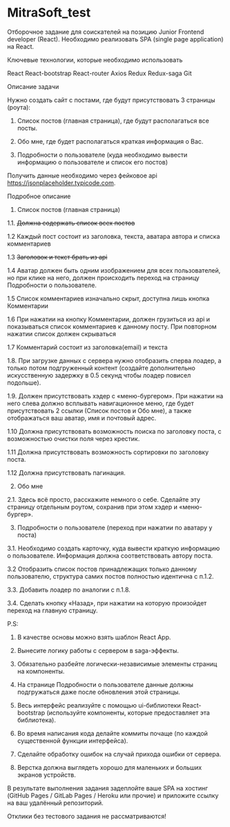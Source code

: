 # MitraSoft_test

Отборочное задание для соискателей на позицию Junior Frontend developer (React).
Необходимо реализовать SPA (single page application) на React.

Ключевые технологии, которые необходимо использовать

React
React-bootstrap
React-router
Axios
Redux
Redux-saga
Git

Описание задачи

Нужно создать сайт с постами, где будут присутствовать 3 страницы (роута):

1. Список постов (главная страница), где будут располагаться все посты.

2. Обо мне, где будет располагаться краткая информация о Вас.

3. Подробности о пользователе (куда необходимо вывести информацию о пользователе и список его постов)

Получить данные необходимо через фейковое api https://jsonplaceholder.typicode.com.

Подробное описание

1. Список постов (главная страница)

1.1. ~~Должна содержать список всех постов~~

1.2 Каждый пост состоит из заголовка, текста, аватара автора и списка комментариев

1.3 ~~Заголовок и текст брать из api~~

1.4 Аватар должен быть одним изображением для всех пользователей, но при клике на него, должен происходить переход на страницу Подробности о пользователе.

1.5 Список комментариев изначально скрыт, доступна лишь кнопка Комментарии

1.6 При нажатии на кнопку Комментарии, должен грузиться из api и показываться список комментариев к данному посту. При повторном нажатии список должен скрываться

1.7 Комментарий состоит из заголовка(email) и текста

1.8. При загрузке данных с сервера нужно отобразить сперва лоадер, а только потом подгруженный контент (создайте дополнительно искусственную задержку в 0.5 секунд чтобы лоадер повисел подольше).

1.9. Должен присутствовать хэдер с «меню-бургером». При нажатии на него слева должно всплывать навигационное меню, где будет присутствовать 2 ссылки (Список постов и Обо мне), а также отображаться ваш аватар, имя и почтовый адрес.

1.10 Должна присутствовать возможность поиска по заголовку поста, с возможностью очистки поля через крестик.

1.11 Должна присутствовать возможность сортировки по заголовку поста.

1.12 Должна присутствовать пагинация.

2. Обо мне

2.1. Здесь всё просто, расскажите немного о себе. Сделайте эту страницу отдельным роутом, сохранив при этом хэдер и «меню-бургер».

3. Подробности о пользователе (переход при нажатии по аватару у поста)

3.1. Необходимо создать карточку, куда вывести краткую информацию о пользователе. Информация должна соответствовать автору поста.

3.2 Отобразить список постов принадлежащих только данному пользователю, структура самих постов полностью идентична с п.1.2.

3.3. Добавить лоадер по аналогии с п.1.8.

3.4. Сделать кнопку «Назад», при нажатии на которую произойдет переход на главную страницу.

P.S:

1. В качестве основы можно взять шаблон React App.

2. Вынесите логику работы с сервером в saga-эффекты.

3. Обязательно разбейте логически-независимые элементы страниц на компоненты.

4. На странице Подробности о пользователе данные должны подгружаться даже после обновления этой страницы.

5. Весь интерфейс реализуйте с помощью ui-библиотеки React-bootstrap (используйте компоненты, которые предоставляет эта библиотека).

6. Во время написания кода делайте коммиты почаще (по каждой существенной функции интерфейса).

7. Сделайте обработку ошибок на случай прихода ошибки от сервера.

8. Верстка должна выглядеть хорошо для маленьких и больших экранов устройств.

В результате выполнения задания задеплойте ваше SPA на хостинг (GitHub Pages / GitLab Pages / Heroku или прочие) и приложите ссылку на ваш удалённый репозиторий.

Отклики без тестового задания не рассматриваются!
